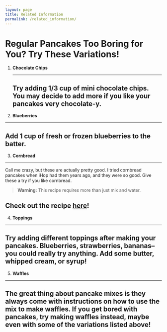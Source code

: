 ```yaml
---
layout: page
title: Related Information
permalink: /related_information/
---
```


# Regular Pancakes Too Boring for You? Try These Variations!

1. **Chocolate Chips**

   ---
   Try adding 1/3 cup of mini chocolate chips. You may decide to add more if you like your pancakes very chocolate-y.
   ---
   
2. **Blueberries**
  ---
  Add 1 cup of fresh or frozen blueberries to the batter.
  ---
  
3.  **Cornbread**
  ---
  Call me crazy, but these are actually pretty good. I tried cornbread pancakes when iHop had them years ago, and they were so good. Give these a try if you like cornbread.
  > **Warning:** This recipe requires more than just mix and water. 
  
  Check out the recipe [here](http://allrecipes.com/recipe/191710/cornbread-pancakes/)!
  ---
  
4. **Toppings**
  ---
  Try adding different toppings after making your pancakes. Blueberries, strawberries, bananas–you could really try anything. Add some butter, whipped cream, or syrup!
  ---
  
5. **Waffles**
  ---
  The great thing about pancake mixes is they always come with instructions on how to use the mix to make waffles. If you get bored with pancakes, try making waffles instead, maybe even with some of the variations listed above!
  ---
